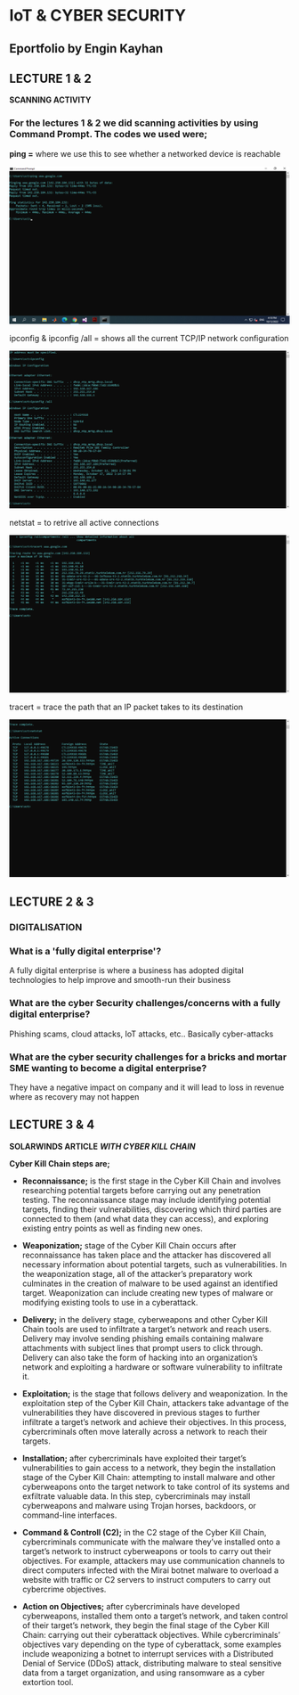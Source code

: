 # IoT & CYBER SECURITY
## Eportfolio by Engin Kayhan

## LECTURE 1 & 2

**SCANNING ACTIVITY**


### For the **lectures 1 & 2** we did scanning activities by using Command Prompt. The codes we used were;

**ping =** where we use this to see whether a networked device is reachable

![](/screenshots/ping.png)

ipconfig & ipconfig /all = shows all the current TCP/IP network configuration

![](/screenshots/ipconfig.png)

netstat = to retrive all active connections

![](/screenshots/tracert.png)

tracert = trace the path that an IP packet takes to its destination

![](/screenshots/netstat.png)



## LECTURE 2 & 3

### **DIGITALISATION**

### **What is a 'fully digital enterprise'?**

A fully digital enterprise is where a business has adopted digital technologies to help improve and smooth-run their business

### **What are the cyber Security challenges/concerns with a fully digital enterprise?**

Phishing scams, cloud attacks, IoT attacks, etc.. Basically cyber-attacks

### **What are the cyber security challenges for a bricks and mortar SME wanting to become a digital enterprise?**

They have a negative impact on company and it will lead to loss in revenue where as recovery may not happen


## LECTURE 3 & 4
 **SOLARWINDS ARTICLE**
***WITH CYBER KILL CHAIN***

**Cyber Kill Chain steps are;**

+ **Reconnaissance;** is the first stage in the Cyber Kill Chain and involves researching potential targets before carrying out any penetration testing. The reconnaissance stage may include identifying potential targets, finding their vulnerabilities, discovering which third parties are connected to them (and what data they can access), and exploring existing entry points as well as finding new ones.

+ **Weaponization;** stage of the Cyber Kill Chain occurs after reconnaissance has taken place and the attacker has discovered all necessary information about potential targets, such as vulnerabilities. In the weaponization stage, all of the attacker’s preparatory work culminates in the creation of malware to be used against an identified target. Weaponization can include creating new types of malware or modifying existing tools to use in a cyberattack. 

+ **Delivery;** in the delivery stage, cyberweapons and other Cyber Kill Chain tools are used to infiltrate a target’s network and reach users. Delivery may involve sending phishing emails containing malware attachments with subject lines that prompt users to click through. Delivery can also take the form of hacking into an organization’s network and exploiting a hardware or software vulnerability to infiltrate it.

+ **Exploitation;** is the stage that follows delivery and weaponization. In the exploitation step of the Cyber Kill Chain, attackers take advantage of the vulnerabilities they have discovered in previous stages to further infiltrate a target’s network and achieve their objectives. In this process, cybercriminals often move laterally across a network to reach their targets. 

+ **Installation;** after cybercriminals have exploited their target’s vulnerabilities to gain access to a network, they begin the installation stage of the Cyber Kill Chain: attempting to install malware and other cyberweapons onto the target network to take control of its systems and exfiltrate valuable data. In this step, cybercriminals may install cyberweapons and malware using Trojan horses, backdoors, or command-line interfaces.

+ **Command & Controll (C2);** in the C2 stage of the Cyber Kill Chain, cybercriminals communicate with the malware they’ve installed onto a target’s network to instruct cyberweapons or tools to carry out their objectives. For example, attackers may use communication channels to direct computers infected with the Mirai botnet malware to overload a website with traffic or C2 servers to instruct computers to carry out cybercrime objectives.

+ **Action on Objectives;** after cybercriminals have developed cyberweapons, installed them onto a target’s network, and taken control of their target’s network, they begin the final stage of the Cyber Kill Chain: carrying out their cyberattack objectives. While cybercriminals’ objectives vary depending on the type of cyberattack, some examples include weaponizing a botnet to interrupt services with a Distributed Denial of Service (DDoS) attack, distributing malware to steal sensitive data from a target organization, and using ransomware as a cyber extortion tool.

























